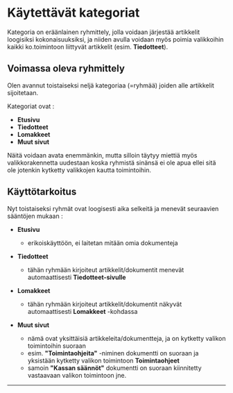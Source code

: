 # Käytettävät kategoriat

Kategoria on eräänlainen ryhmittely, jolla voidaan järjestää artikkelit loogisiksi kokonaisuuksiksi,
ja niiden avulla voidaan myös poimia valikkoihin kaikki ko.toimintoon liittyvät artikkelit (esim. __Tiedotteet__).

## Voimassa oleva ryhmittely

Olen avannut toistaiseksi neljä kategoriaa (=ryhmää) joiden alle artikkelit sijoitetaan.

Kategoriat ovat :

* __Etusivu__
* __Tiedotteet__
* __Lomakkeet__
* __Muut sivut__

Näitä voidaan avata enemmänkin, mutta silloin täytyy miettiä myös valikkorakennetta uudestaan
koska ryhmistä sinänsä ei ole apua ellei sitä ole jotenkin kytketty valikkojen kautta toimintoihin.

## Käyttötarkoitus

Nyt toistaiseksi ryhmät ovat loogisesti aika selkeitä ja menevät seuraavien sääntöjen mukaan :

* __Etusivu__
    - erikoiskäyttöön, ei laitetan mitään omia dokumenteja

* __Tiedotteet__
    - tähän ryhmään kirjoiteut artikkelit/dokumentit menevät automaattisesti __Tiedotteet-sivulle__

* __Lomakkeet__
    - tähän ryhmään kirjoiteut artikkelit/dokumentit näkyvät automaattisesti __Lomakkeet__ -kohdassa

* __Muut sivut__
    - nämä ovat yksittäisiä artikkeleita/dokumentteja, ja on kytketty valikon toimintoihin suoraan
    - esim. __"Toimintaohjeita"__ -niminen dokumentti on suoraan ja yksistään kytketty valikon
    toimintoon __Toimintaohjeet__
    - samoin __"Kassan säännöt"__ dokumentti on suoraan kiinnitetty vastaavaan valikon toimintoon jne.

----
